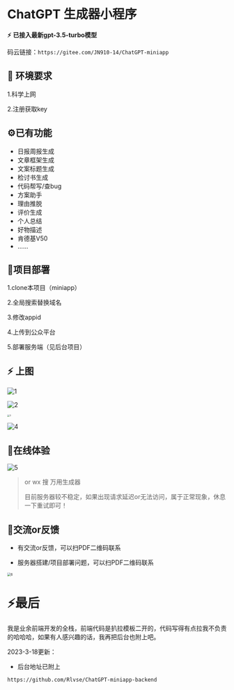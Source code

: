 # ChatGPT 生成器小程序

**⚡** **已接入最新gpt-3.5-turbo模型**

码云链接：``https://gitee.com/JN910-14/ChatGPT-miniapp``

## 🔧 环境要求

1.科学上网

2.注册获取key

## ⚙已有功能

* 日报周报生成
* 文章框架生成
* 文案标题生成
* 检讨书生成
* 代码帮写/查bug
* 方案助手
* 理由推脱
* 评价生成
* 个人总结
* 好物描述
* 肯德基V50
* ......

## 🔧项目部署

1.clone本项目（miniapp）

2.全局搜索替换域名

3.修改appid

4.上传到公众平台

5.部署服务端（见后台项目）

## **⚡** 上图

![1](./README.assets/1-1678602754901-8.png)

![2](./README.assets/2.png)

<img src="./README.assets/3.png" alt="3" style="zoom: 33%;" />

![4](./README.assets/4.png)

## 🦊在线体验

![5](./README.assets/5.jpg)

> or wx 搜 万用生成器 
>
> 目前服务器较不稳定，如果出现请求延迟or无法访问，属于正常现象，休息一下重试即可！



## 👻交流or反馈

* 有交流or反馈，可以扫PDF二维码联系

* 服务器搭建/项目部署问题，可以扫PDF二维码联系

<img src="./README.assets/6.jpg" alt="6" style="zoom:50%;" />



# ⚡最后

我是业余前端开发的全栈，前端代码是扒拉模板二开的，代码写得有点拉我不负责的哈哈哈，如果有人感兴趣的话，我再把后台也附上吧。



2023-3-18更新：

* 后台地址已附上

```
https://github.com/Rlvse/ChatGPT-miniapp-backend
```

